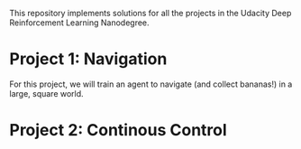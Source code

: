 [//]: # (Image References)

This repository implements solutions for all the projects in the Udacity Deep Reinforcement Learning Nanodegree.

# Project 1: Navigation

For this project, we will train an agent to navigate (and collect bananas!) in a large, square world.

# Project 2: Continous Control